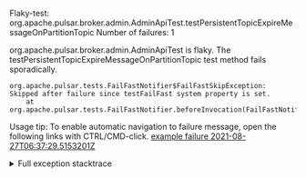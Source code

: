         
Flaky-test: org.apache.pulsar.broker.admin.AdminApiTest.testPersistentTopicExpireMessageOnPartitionTopic
Number of failures: 1

org.apache.pulsar.broker.admin.AdminApiTest is flaky. The testPersistentTopicExpireMessageOnPartitionTopic test method fails sporadically.

```
org.apache.pulsar.tests.FailFastNotifier$FailFastSkipException: Skipped after failure since testFailFast system property is set.
	at org.apache.pulsar.tests.FailFastNotifier.beforeInvocation(FailFastNotifier.java:88)

```

Usage tip: To enable automatic navigation to failure message, open the following links with CTRL/CMD-click.
[example failure 2021-08-27T06:37:29.5153201Z](https://github.com/apache/pulsar/runs/3440411059?check_suite_focus=true#step:9:1669)


<details>
<summary>Full exception stacktrace</summary>
<code><pre>
org.apache.pulsar.tests.FailFastNotifier$FailFastSkipException: Skipped after failure since testFailFast system property is set.
	at org.apache.pulsar.tests.FailFastNotifier.beforeInvocation(FailFastNotifier.java:88)

</pre></code>
</details>

